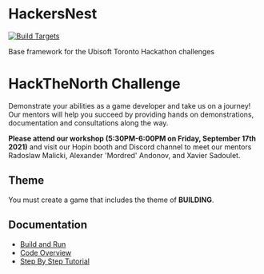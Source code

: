 # HackersNest

[![Build Targets](https://github.com/UbisoftToronto/HackersNest/workflows/Build%20Targets/badge.svg)](https://github.com/UbisoftToronto/HackersNest/actions)

Base framework for the Ubisoft Toronto Hackathon challenges

# HackTheNorth Challenge

Demonstrate your abilities as a game developer and take us on a journey! Our mentors will help you succeed by providing hands on demonstrations, documentation and consultations along the way.

**Please attend our workshop (5:30PM-6:00PM on Friday, September 17th 2021)** and visit our Hopin booth and Discord channel to meet our mentors Radoslaw Malicki, Alexander 'Mordred' Andonov, and Xavier Sadoulet.

## Theme

You must create a game that includes the theme of **BUILDING**.

## Documentation

- [Build and Run](https://github.com/UbisoftToronto/HackersNest/wiki/Build-and-Run)
- [Code Overview](https://github.com/UbisoftToronto/HackersNest/wiki/GameEngine-Overview)
- [Step By Step Tutorial](https://github.com/UbisoftToronto/HackersNest/wiki/Step-By-Step-Tutorial)
